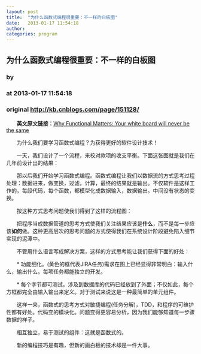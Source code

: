 ```yaml
---
layout: post
title:  "为什么函数式编程很重要：不一样的白板图"
date:   2013-01-17 11:54:18
author: 
categories: program
---
```


## 为什么函数式编程很重要：不一样的白板图
### by 
### at 2013-01-17 11:54:18
### original <http://kb.cnblogs.com/page/151128/>

<p>　　<strong>英文原文链接：</strong><a href="http://blog.jessitron.com/2012/06/why-functional-matters-your-white-board.html">Why Functional Matters: Your white board will never be the same</a></p><p>　　为什么我们要学习函数式编程？为获得更好的软件设计技术！</p><p>　　一天，我们设计了一个流程，来校对款项的收支平衡。下面这张图就是我们在几年前设计出的结果：<img style="display:block;margin-left:auto;margin-right:auto" src="http://pic001.cnblogs.com/images/2012/145819/2012071821315710.png" alt=""></p><p>　　那以后我们开始学习函数式编程。函数式编程让我们以数据流的方式思考过程处理：数据进来，做变换，过滤，计算，最终的结果就是输出。不仅软件是这样工作的，每段代码，每个函数，都模型化成数据输入，数据输出。中间没有状态的变换。</p><p>　　按这种方式思考问题使我们得到了这样的流程图：<img style="display:block;margin-left:auto;margin-right:auto" src="http://pic001.cnblogs.com/images/2012/145819/2012071821320953.png" alt=""></p><p>　　把程序当成数据管道的思考方式使我们关注结果应该是<strong>什么</strong>，而不是每一步应该<strong>如何</strong>做。这种更高层次的思考问题的方式使得我们在系统设计阶段避免陷入细节实现的泥潭中。</p><p>　　不管用什么语言写成解决方案，这样的方式思考能让我们获得下面的好处：</p><p>　　* 功能细化。(黄色的框代表JIRA任务)需求在图上已经显得非常明白：输入什么，输出什么。每项任务都能独立的开发。</p><p>　　* 每个字节都可测试。涉及到数据库的代码已经放到了外面；不仅如此，每个方框都完全由输入输出来定义。对于测试来说这是一种最简单的单元组件。</p><p>　　这样一来，函数式的思考方式对敏捷编程(任务分解)，TDD，和程序的可维护性都有好处。代码变的模块化。问题变得更容易分析，因为我们能够知道每一步骤数据的样子。</p><p>　　相互独立，易于测试的组件：这就是函数式的。</p><p>　　新的编程技巧是有趣，但新的画白板的技术却是一件大事。</p>
